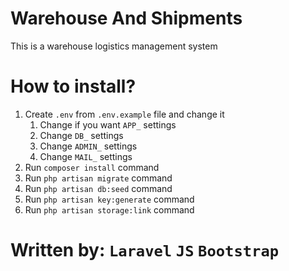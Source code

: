 # Warehouse And Shipments
This is a warehouse logistics management system

# How to install?
1) Create `.env` from `.env.example` file and change it
    1) Change if you want `APP_` settings
    2) Change `DB_` settings
    3) Change `ADMIN_` settings
    4) Change `MAIL_` settings
2) Run `composer install` command
3) Run `php artisan migrate` command
4) Run `php artisan db:seed` command
5) Run `php artisan key:generate` command 
6) Run `php artisan storage:link` command

# Written by: `Laravel` `JS` `Bootstrap`